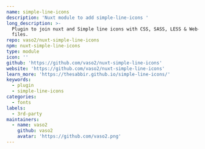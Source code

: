 ```yaml
---
name: simple-line-icons
description: 'Nuxt module to add simple-line-icons '
long_description: >-
  Plugin to join nuxt and Simple line icons with CSS, SASS, LESS & Web-fonts
  files.
repo: vaso2/nuxt-simple-line-icons
npm: nuxt-simple-line-icons
type: module
icon: ''
github: 'https://github.com/vaso2/nuxt-simple-line-icons'
website: 'https://github.com/vaso2/nuxt-simple-line-icons'
learn_more: 'https://thesabbir.github.io/simple-line-icons/'
keywords:
  - plugin
  - simple-line-icons
categories:
  - fonts
labels:
  - 3rd-party
maintainers:
  - name: vaso2
    github: vaso2
    avatar: 'https://github.com/vaso2.png'
---
```

